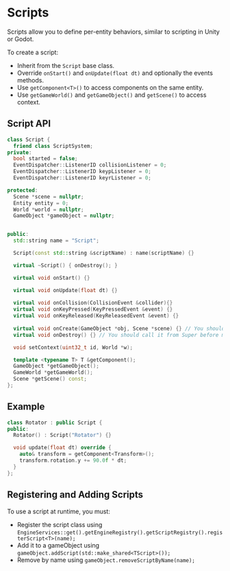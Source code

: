 # Scripts

Scripts allow you to define per-entity behaviors, similar to scripting in Unity or Godot.

To create a script:
- Inherit from the `Script` base class.
- Override `onStart()` and `onUpdate(float dt)` and optionally the events methods.
- Use `getComponent<T>()` to access components on the same entity.
- Use `getGameWorld()` and `getGameObject()` and `getScene()` to access context.

## Script API

```cpp
class Script {
  friend class ScriptSystem;
private:
  bool started = false;
  EventDispatcher::ListenerID collisionListener = 0;
  EventDispatcher::ListenerID keypListener = 0;
  EventDispatcher::ListenerID keyrListener = 0;

protected:
  Scene *scene = nullptr;
  Entity entity = 0;
  World *world = nullptr;
  GameObject *gameObject = nullptr;


public:
  std::string name = "Script";

  Script(const std::string &scriptName) : name(scriptName) {}

  virtual ~Script() { onDestroy(); }

  virtual void onStart() {}

  virtual void onUpdate(float dt) {}
  
  virtual void onCollision(CollisionEvent &collider){}
  virtual void onKeyPressed(KeyPressedEvent &event) {}
  virtual void onKeyReleased(KeyReleasedEvent &event) {}
  
  virtual void onCreate(GameObject *obj, Scene *scene) {} // You should call it from Super before modifying it
  virtual void onDestroy() {} // You should call it from Super before modifying it

  void setContext(uint32_t id, World *w);

  template <typename T> T &getComponent();
  GameObject *getGameObject();
  GameWorld *getGameWorld();
  Scene *getScene() const;
};
```

## Example
```cpp
class Rotator : public Script {
public:
  Rotator() : Script("Rotator") {}

  void update(float dt) override {
    auto& transform = getComponent<Transform>();
    transform.rotation.y += 90.0f * dt;
  }
};
```

## Registering and Adding Scripts

To use a script at runtime, you must:

- Register the script class using `EngineServices::get().getEngineRegistry().getScriptRegistry().registerScript<T>(name);`
- Add it to a gameObject using `gameObject.addScript(std::make_shared<TScript>());`
- Remove by name using `gameObject.removeScriptByName(name);`




